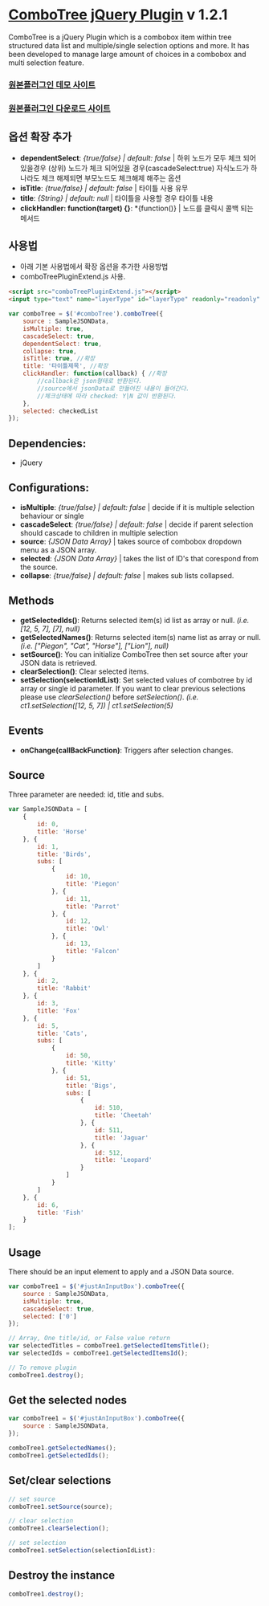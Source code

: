 # [ComboTree jQuery Plugin](https://github.com/erhanfirat/combo-tree) v 1.2.1
ComboTree is a jQuery Plugin which is a combobox item within tree structured data list and multiple/single selection options and more. It has been developed to manage large amount of choices in a combobox and multi selection feature. 

### [원본플러그인 데모 사이트](https://www.jqueryscript.net/demo/Drop-Down-Combo-Tree/)
### [원본플러그인 다운로드 사이트](https://www.jqueryscript.net/form/Drop-Down-Combo-Tree.html)

## 옵션 확장 추가
- **dependentSelect**: *{true/false} | default: false* | 하위 노드가 모두 체크 되어있을경우 (상위) 노드가 체크 되어있을 경우(cascadeSelect:true) 자식노드가 하나라도 체크 해제되면 부모노드도 체크해제 해주는 옵션
- **isTitle**: *{true/false} | default: false* | 타이틀 사용 유무
- **title**: *{String} | default: null* | 타이틀을 사용할 경우 타이틀 내용
- **clickHandler: function(target) {}**: *{function()} | 노드를 클릭시 콜백 되는 메서드


## 사용법
- 아래 기본 사용법에서 확장 옵션을 추가한 사용방법
- comboTreePluginExtend.js 사용.

```html
<script src="comboTreePluginExtend.js"></script>
<input type="text" name="layerType" id="layerType" readonly="readonly" placeholder="combobox" autocomplete="off"/>
```

```javascript
var comboTree = $('#comboTree').comboTree({
    source : SampleJSONData,
    isMultiple: true,
    cascadeSelect: true,
    dependentSelect: true,
    collapse: true,
    isTitle: true, //확장
    title: '타이틀제목', //확장
    clickHandler: function(callback) { //확장
        //callback은 json형태로 반환된다.
        //source에서 jsonData로 만들어진 내용이 들어간다.
        //체크상태에 따라 checked: Y|N 값이 반환된다.
    },
    selected: checkedList
});
```
 
## Dependencies:
- jQuery
 
## Configurations:
- **isMultiple**: *{true/false} | default: false* | decide if it is multiple selection behaviour or single
- **cascadeSelect**: *{true/false} | default: false* | decide if parent selection should cascade to children in multiple selection
- **source**: *{JSON Data Array}* | takes source of combobox dropdown menu as a JSON array.
- **selected**: *{JSON Data Array}* | takes the list of ID's that corespond from the source.
- **collapse**: *{true/false} | default: false* | makes sub lists collapsed.

## Methods
- **getSelectedIds()**: Returns selected item(s) id list as array or null. *(i.e. [12, 5, 7], [7], null)*
- **getSelectedNames()**: Returns selected item(s) name list as array or null. *(i.e. ["Piegon", "Cat", "Horse"], ["Lion"], null)*
- **setSource()**: You can initialize ComboTree then set source after your JSON data is retrieved.
- **clearSelection()**: Clear selected items.
- **setSelection(selectionIdList)**: Set selected values of combotree by id array or single id parameter. If you want to clear previous selections please use *clearSelection()* before *setSelection()*.  *(i.e. ct1.setSelection([12, 5, 7]) | ct1.setSelection(5)*

## Events
- **onChange(callBackFunction)**: Triggers after selection changes.

## Source

Three parameter are needed: id, title and subs.
```javascript
var SampleJSONData = [
    {
        id: 0,
        title: 'Horse'
    }, {
        id: 1,
        title: 'Birds',
        subs: [
            {
                id: 10,
                title: 'Piegon'
            }, {
                id: 11,
                title: 'Parrot'
            }, {
                id: 12,
                title: 'Owl'
            }, {
                id: 13,
                title: 'Falcon'
            }
        ]
    }, {
        id: 2,
        title: 'Rabbit'
    }, {
        id: 3,
        title: 'Fox'
    }, {
        id: 5,
        title: 'Cats',
        subs: [
            {
                id: 50,
                title: 'Kitty'
            }, {
                id: 51,
                title: 'Bigs',
                subs: [
                    {
                        id: 510,
                        title: 'Cheetah'
                    }, {
                        id: 511,
                        title: 'Jaguar'
                    }, {
                        id: 512,
                        title: 'Leopard'
                    }
                ]
            }
        ]
    }, {
        id: 6,
        title: 'Fish'
    }
];
```
## Usage

There should be an input element to apply and a JSON Data source.
```javascript
var comboTree1 = $('#justAnInputBox').comboTree({
    source : SampleJSONData,
    isMultiple: true,
    cascadeSelect: true,
    selected: ['0']
});

// Array, One title/id, or False value return
var selectedTitles = comboTree1.getSelectedItemsTitle();
var selectedIds = comboTree1.getSelectedItemsId();

// To remove plugin
comboTree1.destroy();
```
## Get the selected nodes

```javascript
var comboTree1 = $('#justAnInputBox').comboTree({
    source : SampleJSONData,
});

comboTree1.getSelectedNames();
comboTree1.getSelectedIds();
```

## Set/clear selections

```javascript
// set source
comboTree1.setSource(source);

// clear selection
comboTree1.clearSelection();

// set selection
comboTree1.setSelection(selectionIdList):
```

## Destroy the instance

```javascript
comboTree1.destroy();
```